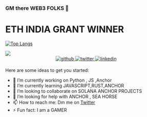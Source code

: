 ### GM there <span>WEB3<span> FOLKS  👋
  
  <h1>ETH INDIA GRANT WINNER</h1>
  <a href="https://devfolio.co/projects/graybox-e74c">


![Top Langs](https://github-readme-stats.vercel.app/api/top-langs/?username=kaushikc44&layout=compact&theme=radical)

<img src="https://camo.githubusercontent.com/95c6eb60bf1b74fe69bfd3d6235cd8500581602f7147ded5c9820c206e7acd45/68747470733a2f2f6d65646961312e67697068792e636f6d2f6d656469612f7167515567674143335066763638377150432f67697068792e6769663f6369643d373930623736313138646632393065326232333930316234313132316361633934623962346538646232346462303462267269643d67697068792e6769662663743d67">




<div align="center">
  <a href="https://github.com/kaushikc44/" target="_blank">
    <img src=https://img.shields.io/badge/github-%2324292e.svg?&style=for-the-badge&logo=github&logoColor=white alt=github style="margin-bottom: 5px;" />
  </a>
  <a href="https://twitter.com/Kaushik02052914" target="_blank">
    <img src=https://img.shields.io/badge/twitter-%2300acee.svg?&style=for-the-badge&logo=twitter&logoColor=white alt=twitter style="margin-bottom: 5px;" />
  </a>
  <a href="https://www.linkedin.com/in/kaushik-choudhury-4268b456/" target="_blank">
    <img src=https://img.shields.io/badge/linkedin-%231E77B5.svg?&style=for-the-badge&logo=linkedin&logoColor=white alt=linkedin style="margin-bottom: 5px;" />
  </a> 
</div> 


Here are some ideas to get you started:

- 🔭 I’m currently working on Python , JS ,Anchor
- 🌱 I’m currently learning JAVASCRIPT,RUST,ANCHOR
- 👯 I’m looking to collaborate on SOLANA ANCHOR PROJECTS
- 🤔 I’m looking for help with ANCHOR , SEA HORSE
- 📫 How to reach me: Dm me on <a href="https://twitter.com/Kaushik02052914">Twitter</a>
- ⚡ Fun fact:  I am a GAMER <i class="fa-duotone fa-game-console-handheld"></i>


